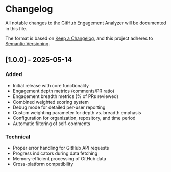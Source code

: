 # Changelog

All notable changes to the GitHub Engagement Analyzer will be documented in this file.

The format is based on [Keep a Changelog](https://keepachangelog.com/en/1.0.0/),
and this project adheres to [Semantic Versioning](https://semver.org/spec/v2.0.0.html).

## [1.0.0] - 2025-05-14

### Added
- Initial release with core functionality
- Engagement depth metrics (comments/PR ratio)
- Engagement breadth metrics (% of PRs reviewed)
- Combined weighted scoring system
- Debug mode for detailed per-user reporting
- Custom weighting parameter for depth vs. breadth emphasis
- Configuration for organization, repository, and time period
- Automatic filtering of self-comments

### Technical
- Proper error handling for GitHub API requests
- Progress indicators during data fetching
- Memory-efficient processing of GitHub data
- Cross-platform compatibility
